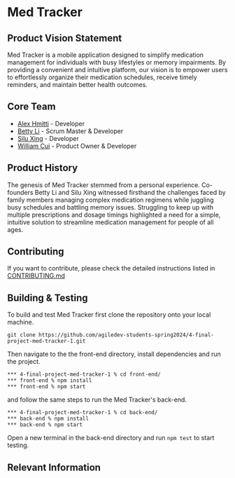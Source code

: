 # Med Tracker

## Product Vision Statement
Med Tracker is a mobile application designed to simplify medication management for individuals with busy lifestyles or memory impairments. By providing a convenient and intuitive platform, our vision is to empower users to effortlessly organize their medication schedules, receive timely reminders, and maintain better health outcomes.

## Core Team
- [Alex Hmitti](https://github.com/alexh212) - Developer
- [Betty Li](https://github.com/bettylirf) - Scrum Master & Developer
- [Silu Xing](https://github.com/TomatoIsGod) - Developer
- [William Cui](https://github.com/willcuh4856) - Product Owner & Developer

## Product History
The genesis of Med Tracker stemmed from a personal experience. Co-founders Betty Li and Silu Xing witnessed firsthand the challenges faced by family members managing complex medication regimens while juggling busy schedules and battling memory issues. Struggling to keep up with multiple prescriptions and dosage timings highlighted a need for a simple, intuitive solution to streamline medication management for people of all ages.

## Contributing
If you want to contribute, please check the detailed instructions listed in [CONTRIBUTING.md](./CONTRIBUTING.md)

## Building & Testing

To build and test Med Tracker first clone the repository onto your local machine.

```
git clone https://github.com/agiledev-students-spring2024/4-final-project-med-tracker-1.git
```

Then navigate to the the front-end directory, install dependencies and run the project.

```
*** 4-final-project-med-tracker-1 % cd front-end/
*** front-end % npm install
*** front-end % npm start
```
and follow the same steps to run the Med Tracker's back-end.

```
*** 4-final-project-med-tracker-1 % cd back-end/
*** back-end % npm install
*** back-end % npm start
```

Open a new terminal in the back-end directory and run ``` npm test ``` to start testing.

## Relevant Information
